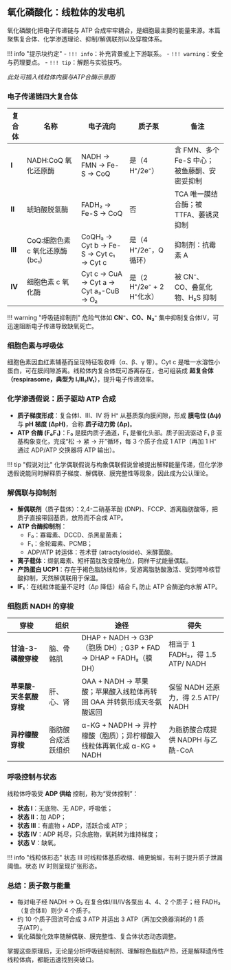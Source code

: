 ## 氧化磷酸化：线粒体的发电机

氧化磷酸化把电子传递链与 ATP 合成牢牢耦合，是细胞最主要的能量来源。本篇聚焦复合体、化学渗透理论、抑制/解偶联剂以及穿梭体系。

!!! info "提示块约定"
    - `!!! info`：补充背景或上下游联系。
    - `!!! warning`：安全与药理要点。
    - `!!! tip`：解题与实验技巧。

*此处可插入线粒体内膜与ATP合酶示意图*

### 电子传递链四大复合体

| 复合体 | 名称 | 电子流向 | 质子泵 | 备注 |
| --- | --- | --- | --- | --- |
| **Ⅰ** | NADH:CoQ 氧化还原酶 | NADH → FMN → Fe-S → CoQ | 是（4 H⁺/2e⁻） | 含 FMN、多个 Fe-S 中心；被鱼藤酮、安密妥抑制 |
| **Ⅱ** | 琥珀酸脱氢酶 | FADH₂ → Fe-S → CoQ | 否 | TCA 唯一膜结合酶；被 TTFA、萎锈灵抑制 |
| **Ⅲ** | CoQ:细胞色素 c 氧化还原酶 (bc₁) | CoQH₂ → Cyt b → Fe-S → Cyt c₁ → Cyt c | 是（4 H⁺/2e⁻，Q 循环） | 抑制剂：抗霉素 A |
| **Ⅳ** | 细胞色素 c 氧化酶 | Cyt c → CuA → Cyt a → Cyt a₃-CuB → O₂ | 是（2 H⁺/2e⁻ + 2 H⁺化水） | 被 CN⁻、CO、叠氮化物、H₂S 抑制 |

!!! warning "呼吸链抑制剂"
    危险气体如 **CN⁻、CO、N₃⁻** 集中抑制复合体Ⅳ，可迅速阻断电子传递导致缺氧死亡。

### 细胞色素与呼吸体

细胞色素因血红素辅基而呈现特征吸收峰（α、β、γ 带）。Cyt c 是唯一水溶性小蛋白，可在膜间隙游离。线粒体内复合体既可游离存在，也可组装成 **超复合体（respirasome，典型为 I₁III₂IV₁）**，提升电子传递效率。

### 化学渗透假说：质子驱动 ATP 合成

- **质子梯度形成**：复合体Ⅰ、Ⅲ、Ⅳ 将 H⁺ 从基质泵向膜间隙，形成 **膜电位 (Δψ)** 与 **pH 梯度 (ΔpH)**，合称 **质子动力势 (Δp)**。
- **ATP 合酶 (F₀F₁)**：F₀ 是膜内质子通道，F₁ 是催化头部。质子回流驱动 F₁ β 亚基构象变化，完成“松 → 紧 → 开”循环，每 3 个质子合成 1 ATP（再加 1 H⁺ 通过 ADP/ATP 交换器将 ATP 输出）。

!!! tip "假说对比"
    化学偶联假说与构象偶联假说曾被提出解释能量传递，但化学渗透假说能同时解释质子梯度、解偶联、膜完整性等现象，因此成为公认理论。

### 解偶联与抑制剂

- **解偶联剂**（质子载体）：2,4-二硝基苯酚 (DNP)、FCCP、游离脂肪酸等，把质子直接带回基质，放热而不合成 ATP。
- **ATP 合酶抑制剂**：
  - F₀：寡霉素、DCCD、杀黑星菌素；
  - F₁：金轮霉素、PCMB；
  - ADP/ATP 转运体：苍术苷 (atractyloside)、米酵菌酸。
- **离子载体**：缬氨霉素、短杆菌肽改变膜电位，同样干扰能量偶联。
- **产热蛋白 UCP1**：存在于褐色脂肪线粒体，受游离脂肪酸激活、受到嘌呤核苷酸抑制，天然解偶联用于保温。
- **IF₁**：在线粒体能量不足时（Δp 降低）结合 F₁ 防止 ATP 合酶逆向水解 ATP。

### 细胞质 NADH 的穿梭

| 穿梭 | 组织 | 途径 | 得失 |
| --- | --- | --- | --- |
| **甘油-3-磷酸穿梭** | 脑、骨骼肌 | DHAP + NADH → G3P（胞质 DH）; G3P + FAD → DHAP + FADH₂（膜 DH） | 相当于 1 FADH₂，得 1.5 ATP/ NADH |
| **苹果酸-天冬氨酸穿梭** | 肝、心、肾 | OAA + NADH → 苹果酸；苹果酸入线粒体再转回 OAA 并转氨形成天冬氨酸返回 | 保留 NADH 还原力，得 2.5 ATP/ NADH |
| **异柠檬酸穿梭** | 脂肪酸合成活跃组织 | α-KG + NADPH → 异柠檬酸（胞质）；异柠檬酸入线粒体再氧化成 α-KG + NADH | 为脂肪酸合成提供 NADPH 与乙酰-CoA |

### 呼吸控制与状态

线粒体呼吸受 **ADP 供给** 控制，称为“受体控制”：

- **状态 Ⅰ**：无底物、无 ADP，呼吸低；
- **状态 Ⅱ**：加 ADP；
- **状态 Ⅲ**：有底物 + ADP，活跃合成 ATP；
- **状态 Ⅳ**：ADP 耗尽，只余底物，氧耗转为维持梯度；
- **状态 Ⅴ**：缺氧。

!!! info "线粒体形态"
    状态 Ⅲ 时线粒体基质收缩、嵴更蜿蜒，有利于提升质子泄漏阈值。状态 Ⅳ 时则呈现扩张形态。

### 总结：质子数与能量

- 每对电子经 NADH → O₂ 在复合体Ⅰ/Ⅲ/Ⅳ各泵出 4、4、2 个质子；经 FADH₂（复合体Ⅱ）则少 4 个质子。
- 约 10 个质子回流可合成 3 ATP 并运出 3 ATP（再加交换器消耗的 1 质子/ATP）。
- 氧化磷酸化效率随解偶联、膜完整性、复合体状态动态调整。

掌握这些原理后，无论是分析呼吸链抑制剂、理解棕色脂肪产热，还是解释遗传性线粒体病，都能迅速找到突破口。
